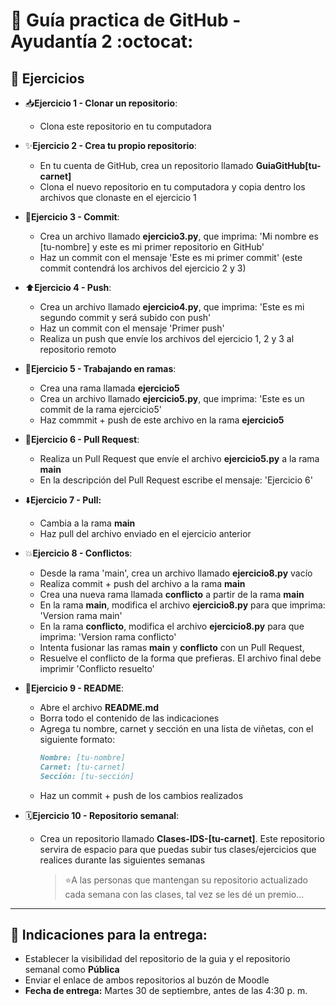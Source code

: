 # 📘 Guía practica de GitHub - Ayudantía 2 :octocat:

## 🧩 Ejercicios

- 📥**Ejercicio 1 - Clonar un repositorio**:
  * Clona este repositorio en tu computadora

- ✨**Ejercicio 2 - Crea tu propio repositorio**:
  * En tu cuenta de GitHub, crea un repositorio llamado **GuiaGitHub[tu-carnet]**
  * Clona el nuevo repositorio en tu computadora y copia dentro los archivos que clonaste en el ejercicio 1

- 📸**Ejercicio 3 - Commit**:
  * Crea un archivo llamado **ejercicio3.py**, que imprima: 'Mi nombre es [tu-nombre] y este es mi primer repositorio en GitHub'
  * Haz un commit con el mensaje 'Este es mi primer commit' (este commit contendrá los archivos del ejercicio 2 y 3)
     
- ⬆️**Ejercicio 4 - Push**:
  * Crea un archivo llamado **ejercicio4.py**, que imprima: 'Este es mi segundo commit y será subido con push'
  * Haz un commit con el mensaje 'Primer push'
  * Realiza un push que envíe los archivos del ejercicio 1, 2 y 3 al repositorio remoto
     
- 🌳**Ejercicio 5 - Trabajando en ramas**:
  * Crea una rama llamada **ejercicio5**
  * Crea un archivo llamado **ejercicio5.py**, que imprima: 'Este es un commit de la rama ejercicio5'
  * Haz commmit + push de este archivo en la rama **ejercicio5**
 
- 🤝**Ejercicio 6 - Pull Request**:
  * Realiza un Pull Request que envíe el archivo **ejercicio5.py** a la rama **main**
  * En la descripción del Pull Request escribe el mensaje: 'Ejercicio 6'

- ⬇️**Ejercicio 7 - Pull:**
  * Cambia a la rama **main**
  * Haz pull del archivo enviado en el ejercicio anterior
 
- 💥**Ejercicio 8 - Conflictos**:
  * Desde la rama 'main', crea un archivo llamado **ejercicio8.py** vacío
  * Realiza commit + push del archivo a la rama **main**
  * Crea una nueva rama llamada **conflicto** a partir de la rama **main**
  * En la rama **main**, modifica el archivo **ejercicio8.py** para que imprima: 'Version rama main'
  * En la rama **conflicto**, modifica el archivo **ejercicio8.py** para que imprima: 'Version rama conflicto'
  * Intenta fusionar las ramas **main** y **conflicto** con un Pull Request,
  * Resuelve el conflicto de la forma que prefieras. El archivo final debe imprimir 'Conflicto resuelto'
 
- 📄**Ejercicio 9 - README**:
  * Abre el archivo **README.md**
  * Borra todo el contenido de las indicaciones
  * Agrega tu nombre, carnet y sección en una lista de viñetas, con el siguiente formato:
     ```markdown
     Nombre: [tu-nombre]  
     Carnet: [tu-carnet]  
     Sección: [tu-sección]  
     ```
  * Haz un commit + push de los cambios realizados

- 🗓️**Ejercicio 10 - Repositorio semanal**:
  * Crea un repositorio llamado **Clases-IDS-[tu-carnet]**. Este repositorio servira de espacio para que puedas subir tus clases/ejercicios que realices durante las siguientes semanas
    > ⭐A las personas que mantengan su repositorio actualizado cada semana con las clases, tal vez se les dé un premio...
  
---

## 📌 Indicaciones para la entrega: 
- Establecer la visibilidad del repositorio de la guia y el repositorio semanal como **Pública**
- Enviar el enlace de ambos repositorios al buzón de Moodle
- **Fecha de entrega:** Martes 30 de septiembre, antes de las 4:30 p. m.
